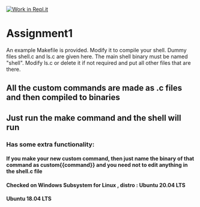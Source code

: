 [![Work in Repl.it](https://classroom.github.com/assets/work-in-replit-14baed9a392b3a25080506f3b7b6d57f295ec2978f6f33ec97e36a161684cbe9.svg)](https://classroom.github.com/online_ide?assignment_repo_id=3009048&assignment_repo_type=AssignmentRepo)
# Assignment1
An example Makefile is provided. Modify it to compile your shell. Dummy files shell.c and ls.c are given here. The main shell binary must be named "shell". Modify ls.c or delete it if not required and put all other files that are there.

## All the custom commands are made as .c files and then compiled to binaries
## Just run the make command and the shell will run
### Has some extra functionality:
#### If you make your new custom command, then just name the binary of that command as custom{{command}} and you need not to edit anything in the shell.c file
#### Checked on Windows Subsystem for Linux , distro : Ubuntu 20.04 LTS
#### Ubuntu 18.04 LTS